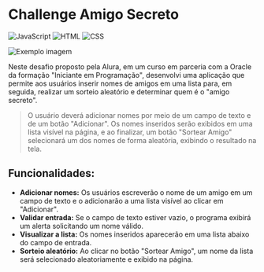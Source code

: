 # Challenge Amigo Secreto

![JavaScript](https://img.shields.io/badge/JavaScript-F7DF1E?style=for-the-badge&logo=javascript&logoColor=black)
![HTML](https://img.shields.io/badge/HTML-239120?style=for-the-badge&logo=html5&logoColor=white)
![CSS](https://img.shields.io/badge/CSS-239120?&style=for-the-badge&logo=css3&logoColor=white)

<img src="https://github.com/michellyaanjos/chellenge-amigo-secreto/blob/main/assets/imagem.png" alt="Exemplo imagem">

Neste desafio proposto pela Alura, em um curso em parceria com a Oracle da formação "Iniciante em Programação", desenvolvi uma aplicação que permite aos usuários inserir nomes de amigos em uma lista para, em seguida, realizar um sorteio aleatório e determinar quem é o "amigo secreto".

> O usuário deverá adicionar nomes por meio de um campo de texto e de um botão "Adicionar".
Os nomes inseridos serão exibidos em uma lista visível na página, e ao finalizar, um botão "Sortear Amigo" selecionará um dos nomes de forma aleatória, exibindo o resultado na tela.

## Funcionalidades:
- **Adicionar nomes:** Os usuários escreverão o nome de um amigo em um campo de texto e o adicionarão a uma lista visível ao clicar em "Adicionar".
- **Validar entrada:** Se o campo de texto estiver vazio, o programa exibirá um alerta solicitando um nome válido.
- **Visualizar a lista:** Os nomes inseridos aparecerão em uma lista abaixo do campo de entrada.
- **Sorteio aleatório:** Ao clicar no botão "Sortear Amigo", um nome da lista será selecionado aleatoriamente e exibido na página.
